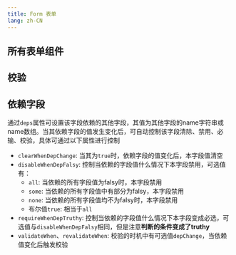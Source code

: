 ```yaml
---
title: Form 表单
lang: zh-CN
---
```


## 所有表单组件

<!-- @Code:allComponents -->

## 校验

<!-- @Code:validate -->

## 依赖字段

通过`deps`属性可设置该字段依赖的其他字段，其值为其他字段的name字符串或name数组。当其依赖字段的值发生变化后，可自动控制该字段清除、禁用、必输、校验，具体可通过以下属性进行控制

- `clearWhenDepChange`: 当其为`true`时，依赖字段的值变化后，本字段值清空
- `disableWhenDepFalsy`: 控制当依赖的字段值什么情况下本字段禁用，可选值有：
  - `all`: 当依赖的所有字段值为falsy时，本字段禁用
  - `some`: 当依赖的所有字段值中有部分为falsy，本字段禁用
  - `none`: 当依赖的所有字段值均不为falsy时，本字段禁用
  - 布尔值`true`: 相当于`all`
- `requireWhenDepTruthy`: 控制当依赖的字段值什么情况下本字段变成必选，可选值与`disableWhenDepFalsy`相同，但是注意**判断的条件变成了truthy**
- `validateWhen`、`revalidateWhen`: 校验的时机中有可选值`depChange`，当依赖值变化后触发校验

<!-- @Code:deps -->